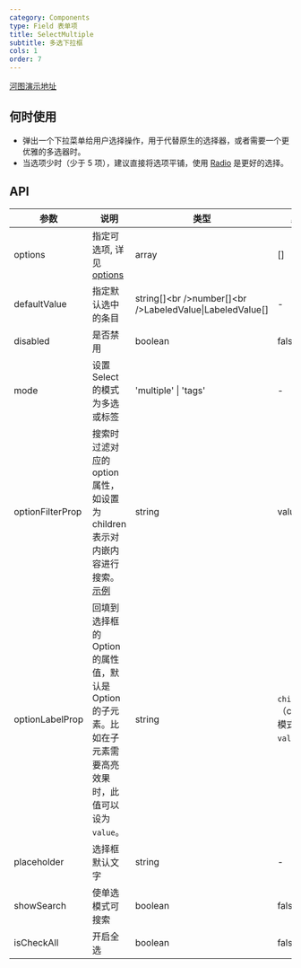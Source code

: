 ```yaml
---
category: Components
type: Field 表单项
title: SelectMultiple
subtitle: 多选下拉框
cols: 1
order: 7
---
```


[河图演示地址](http://139.155.239.172/guiedit?route=%2Fproject%2Fhetu_demo%2Fhetu%2Fdemo%2FSelectMultiple)

## 何时使用

- 弹出一个下拉菜单给用户选择操作，用于代替原生的选择器，或者需要一个更优雅的多选器时。
- 当选项少时（少于 5 项），建议直接将选项平铺，使用 [Radio](/components/Field/components/Radio/) 是更好的选择。

## API

| 参数             | 说明                                                                                                                                      | 类型                                                         | 默认值                                   |
| ---------------- | ----------------------------------------------------------------------------------------------------------------------------------------- | ------------------------------------------------------------ | ---------------------------------------- |
| options          | 指定可选项, 详见 [options](/components/Checkbox/#options)                                                                                 | array                                                        | \[]                                      |
| defaultValue     | 指定默认选中的条目                                                                                                                        | string\[]\<br />number\[]\<br />LabeledValue\|LabeledValue[] | -                                        |
| disabled         | 是否禁用                                                                                                                                  | boolean                                                      | false                                    |
| mode             | 设置 Select 的模式为多选或标签                                                                                                            | 'multiple' \| 'tags'                                         | -                                        |
| optionFilterProp | 搜索时过滤对应的 option 属性，如设置为 children 表示对内嵌内容进行搜索。[示例](https://codesandbox.io/s/antd-reproduction-template-tk678) | string                                                       | value                                    |
| optionLabelProp  | 回填到选择框的 Option 的属性值，默认是 Option 的子元素。比如在子元素需要高亮效果时，此值可以设为 `value`。                                | string                                                       | `children` （combobox 模式下为 `value`） |
| placeholder      | 选择框默认文字                                                                                                                            | string                                                       | -                                        |
| showSearch       | 使单选模式可搜索                                                                                                                          | boolean                                                      | false                                    |
| isCheckAll       | 开启全选                                                                                                                                  | boolean                                                      | false                                    |
